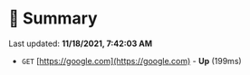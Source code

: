 # 📖 Summary
Last updated: **11/18/2021, 7:42:03 AM**

- `GET` [https://google.com](https://google.com) - **Up** (199ms)
